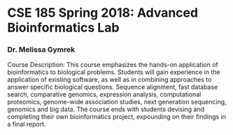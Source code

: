# CSE 185 Spring 2018: Advanced Bioinformatics Lab
### Dr. Melissa Gymrek

Course Description: This course emphasizes the hands-on application of bioinformatics to biological problems. Students will gain experience in the application of existing software, as well as in combining approaches to answer specific biological questions. Sequence alignment, fast database search, comparative genomics, expression analysis, computational proteomics, genome-wide association studies, next generation sequencing, genomics and big data. The course ends with students devising and completing their own bioinformatics project, expounding on their findings in a final report.  
